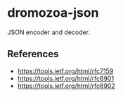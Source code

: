 # dromozoa-json

JSON encoder and decoder.

## References

* https://tools.ietf.org/html/rfc7159
* https://tools.ietf.org/html/rfc6901
* https://tools.ietf.org/html/rfc6902
